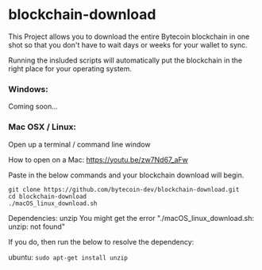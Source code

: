 # blockchain-download

This Project allows you to download the entire Bytecoin blockchain in one shot so that you don't have to wait days or weeks for your wallet to sync.

Running the insluded scripts will automatically put the blockchain in the right place for your operating system.

### Windows:
Coming soon...

### Mac OSX / Linux:

Open up a terminal / command line window

How to open on a Mac: https://youtu.be/zw7Nd67_aFw

Paste in the below commands and your blockchain download will begin.

```
git clone https://github.com/bytecoin-dev/blockchain-download.git
cd blockchain-download
./macOS_linux_download.sh
```

Dependencies: unzip
You might get the error "./macOS_linux_download.sh: unzip: not found"

If you do, then run the below to resolve the dependency:

ubuntu: `sudo apt-get install unzip`
